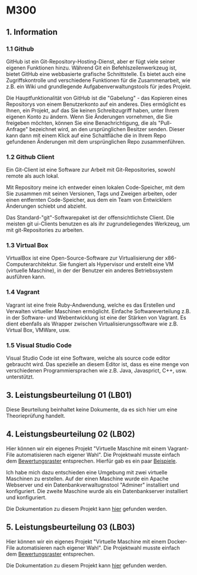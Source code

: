 # M300

## 1. Information

### 1.1 Github
GitHub ist ein Git-Repository-Hosting-Dienst, aber er fügt viele seiner eigenen Funktionen hinzu. Während Git ein Befehlszeilenwerkzeug ist, bietet GitHub eine webbasierte grafische Schnittstelle. Es bietet auch eine Zugriffskontrolle und verschiedene Funktionen für die Zusammenarbeit, wie z.B. ein Wiki und grundlegende Aufgabenverwaltungstools für jedes Projekt.

Die Hauptfunktionalität von GitHub ist die "Gabelung" - das Kopieren eines Repositorys von einem Benutzerkonto auf ein anderes. Dies ermöglicht es Ihnen, ein Projekt, auf das Sie keinen Schreibzugriff haben, unter Ihrem eigenen Konto zu ändern. Wenn Sie Änderungen vornehmen, die Sie freigeben möchten, können Sie eine Benachrichtigung, die als "Pull-Anfrage" bezeichnet wird, an den ursprünglichen Besitzer senden. Dieser kann dann mit einem Klick auf eine Schaltfläche die in Ihrem Repo gefundenen Änderungen mit dem ursprünglichen Repo zusammenführen.


### 1.2 Github Client

Ein Git-Client ist eine Software zur Arbeit mit Git-Repositories, sowohl remote als auch lokal.

Mit Repository meine ich entweder einen lokalen Code-Speicher, mit dem Sie zusammen mit seinen Versionen, Tags und Zweigen arbeiten, oder einen entfernten Code-Speicher, aus dem ein Team von Entwicklern Änderungen schiebt und abzieht.

Das Standard-"git"-Softwarepaket ist der offensichtlichste Client. Die meisten git ui-Clients benutzen es als ihr zugrundeliegendes Werkzeug, um mit git-Repositories zu arbeiten.

### 1.3 Virtual Box

VirtualBox ist eine Open-Source-Software zur Virtualisierung der x86-Computerarchitektur. Sie fungiert als Hypervisor und erstellt eine VM (virtuelle Maschine), in der der Benutzer ein anderes Betriebssystem ausführen kann.

### 1.4 Vagrant

Vagrant ist eine freie Ruby-Andwendung, welche es das Erstellen und Verwalten virtueller Maschinen ermöglicht. Einfache Softwareverteilung z.B. in der Software- und Webentwicklung ist eine der Stärken von Vagrant. Es dient ebenfalls als Wrapper zwischen Virtualisierungssoftware wie z.B. Virtual Box, VMWare, usw.

### 1.5 Visual Studio Code

Visual Studio Code ist eine Software, welche als source code editor gebraucht wird. Das spezielle an diesem Editor ist, dass es eine menge von verschiedenen Programmiersprachen wie z.B. Java, Javasprict, C++, usw. unterstützt.

## 3. Leistungsbeurteilung 01 (LB01)
Diese Beurteilung beinhaltet keine Dokumente, da es sich hier um eine Theorieprüfung handelt.

## 4. Leistungsbeurteilung 02 (LB02)
Hier können wir ein eigenes Projekt "Virtuelle Maschine mit einem Vagrant-File automatisieren nach eigener Wahl". Die Projektwahl musste einfach dem [Bewertungsraster](https://bscw.tbz.ch/bscw/bscw.cgi/31351309?op=preview&back_url=31350371) entsprechen. Hierfür gab es ein paar [Beispiele](https://github.com/mc-b/M300/tree/master/vagrant).

Ich habe mich dazu entschieden eine Umgebung mit zwei virtuelle Maschinen zu erstellen. Auf der einen Maschine wurde ein Apache Webserver und ein Datenbankverwaltugnstool "Adminer" installiert und konfiguriert. Die zweite Maschine wurde als ein Datenbankserver installiert und konfiguriert.

Die Dokumentation zu diesem Projekt kann [hier](https://github.com/brasricardo/M300-Services/tree/master/lb02) gefunden werden.

## 5. Leistungsbeurteilung 03 (LB03)
Hier können wir ein eigenes Projekt "Virtuelle Maschine mit einem Docker-File automatisieren nach eigener Wahl". Die Projektwahl musste einfach dem [Bewertungsraster](https://bscw.tbz.ch/bscw/bscw.cgi/d31406123/BewertungsrasterLB3.pdf) entsprechen.



Die Dokumentation zu diesem Projekt kann [hier](https://github.com/brasricardo/M300-Services/tree/master/lb03) gefunden werden.
